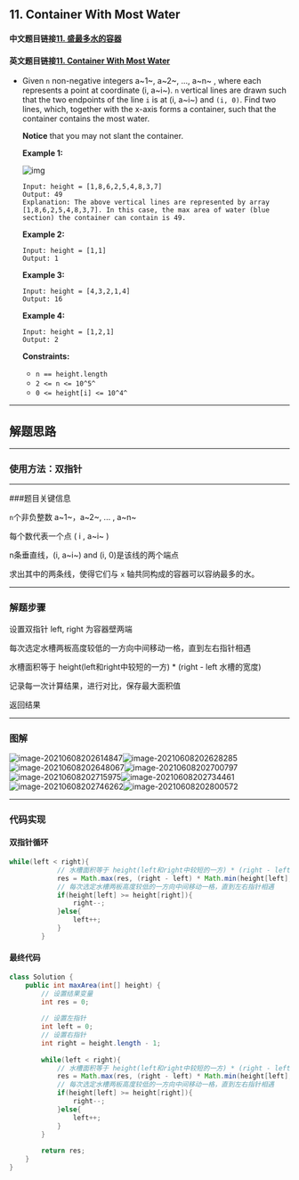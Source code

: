 ## 11. Container With Most Water

#### 中文题目链接[11. 盛最多水的容器](https://leetcode-cn.com/problems/container-with-most-water/)

#### 英文题目链接[11. Container With Most Water](https://leetcode.com/problems/container-with-most-water/)

- Given `n` non-negative integers a~1~, a~2~, ..., a~n~ , where each represents a point at coordinate (i, a~i~). `n` vertical lines are drawn such that the two endpoints of the line `i` is at (i, a~i~) and `(i, 0)`. Find two lines, which, together with the x-axis forms a container, such that the container contains the most water.

  **Notice** that you may not slant the container.

   

  **Example 1:**

  ![img](https://tva1.sinaimg.cn/large/008i3skNgy1grbkk1i4t6j60m90anwep02.jpg)

  ```
  Input: height = [1,8,6,2,5,4,8,3,7]
  Output: 49
  Explanation: The above vertical lines are represented by array [1,8,6,2,5,4,8,3,7]. In this case, the max area of water (blue section) the container can contain is 49.
  ```

  **Example 2:**

  ```
  Input: height = [1,1]
  Output: 1
  ```

  **Example 3:**

  ```
  Input: height = [4,3,2,1,4]
  Output: 16
  ```

  **Example 4:**

  ```
  Input: height = [1,2,1]
  Output: 2
  ```

   

  **Constraints:**

  - `n == height.length`
  - `2 <= n <= 10^5^`
  - `0 <= height[i] <= 10^4^`

---

## 解题思路

---

### 使用方法：双指针

---

###题目关键信息

`n`个非负整数 a~1~，a~2~, ... , a~n~

每个数代表一个点 ( i ,  a~i~ )

n条垂直线，(i, a~i~) and (i, 0)是该线的两个端点

求出其中的两条线，使得它们与 `x` 轴共同构成的容器可以容纳最多的水。

---

### 解题步骤

设置双指针 left, right 为容器壁两端

每次选定水槽两板高度较低的一方向中间移动一格，直到左右指针相遇

水槽面积等于 height(left和right中较短的一方) * (right - left 水槽的宽度)

记录每一次计算结果，进行对比，保存最大面积值

返回结果

----

### 图解

![image-20210608202614847](https://tva1.sinaimg.cn/large/008i3skNgy1grbpj7o8tzj30ey08odgs.jpg)![image-20210608202628285](https://tva1.sinaimg.cn/large/008i3skNgy1grbpjfejs7j30ew08rt9i.jpg)![image-20210608202648067](https://tva1.sinaimg.cn/large/008i3skNgy1grbpjs4csij30ev08q757.jpg)![image-20210608202700797](https://tva1.sinaimg.cn/large/008i3skNgy1grbpjzytynj30en08nt9j.jpg)![image-20210608202715975](https://tva1.sinaimg.cn/large/008i3skNgy1grbpkawajwj30eq08mgmi.jpg)![image-20210608202734461](https://tva1.sinaimg.cn/large/008i3skNgy1grbpkl514yj30eq08k758.jpg)![image-20210608202746262](https://tva1.sinaimg.cn/large/008i3skNgy1grbpksuh0lj30ep08owff.jpg)![image-20210608202800572](https://tva1.sinaimg.cn/large/008i3skNgy1grbpl14x78j30er08lab0.jpg)

---

### 代码实现

#### 双指针循环

```java
while(left < right){
            // 水槽面积等于 height(left和right中较短的一方) * (right - left 水槽的宽度)
            res = Math.max(res, (right - left) * Math.min(height[left], height[right]));
            // 每次选定水槽两板高度较低的一方向中间移动一格，直到左右指针相遇
            if(height[left] >= height[right]){
                right--;
            }else{
                left++;
            }
        }
```

#### 最终代码

```java
class Solution {
    public int maxArea(int[] height) {
      	// 设置结果变量  
      	int res = 0; 
        
        // 设置左指针
        int left = 0; 
        // 设置右指针
        int right = height.length - 1;
        
        while(left < right){
            // 水槽面积等于 height(left和right中较短的一方) * (right - left 水槽的宽度)
            res = Math.max(res, (right - left) * Math.min(height[left], height[right]));
            // 每次选定水槽两板高度较低的一方向中间移动一格，直到左右指针相遇
            if(height[left] >= height[right]){
                right--;
            }else{
                left++;
            }
        }
        
        return res;
    }
}
```

